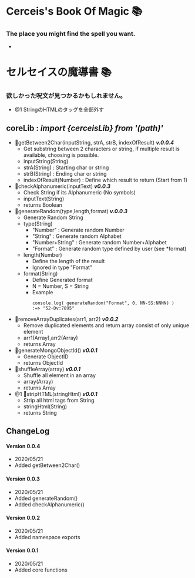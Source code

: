# Cerceis's Book Of Magic &#x1F4DA;
### The place you might find the spell you want.
* 
# セルセイスの魔導書 &#x1F4DA;
### 欲しかった呪文が見つかるかもしれません。
* @1 StringのHTMLのタッグを全部外す
## coreLib : ***import {cerceisLib} from '(path)'***
* &#x1F4D8;getBetween2Char(inputString, strA, strB, indexOfResult) ***v.0.0.4***
    * Get substring between 2 characters or string, if multiple result is available, choosing is possible.
    * inputString(String)
    * strA(String)          : Starting char or string
    * strB(String)          : Ending char or string
    * indexOfResult(Number) : Define which result to return (Start from 1)
* &#x1F4D8;checkAlphanumeric(inputText) ***v0.0.3***
    * Check String if its Alphanumeric (No symbols)
    * inputText(String)
    * returns Boolean
* &#x1F4D8;generateRandom(type,length,format) ***v.0.0.3***
    * Generate Random String
    * type(String)
        * "Number"        : Generate random Number
        * "String"        : Generate random Alphabet
        * "Number+String" : Generate random Number+Alphabet
        * "Format"        : Generate random type defined by user (see *format)
    * length(Number)
        * Define the length of the result 
        * Ignored in type "Format"
    * format(String)
        * Define Generated format
        * N = Number, S = String
        * Example
            ```
            console.log( generateRandom("Format", 0, NN-SS:NNNN) )
            :=> "52-Dv:7895"
            ```
* &#x1F4D8;removeArrayDuplicates(arr1, arr2) ***v0.0.2***
    * Remove duplicated elements and return array consist of only unique element
    * arr1(Array),arr2(Array)
    * returns Array
* &#x1F4D8;generateMongoObjectId() ***v0.0.1***
    * Generate ObjectID
    * returns ObjectId
* &#x1F4D8;shuffleArray(array) ***v0.0.1***
    * Shuffle all element in an array
    * array(Array)
    * returns Array
* @1 &#x1F4D8;stripHTML(stringHtml) ***v0.0.1***
    * Strip all html tags from String
    * stringHtml(String)
    * returns String

## ChangeLog
#### Version 0.0.4
* 2020/05/21
* Added getBetween2Char()
#### Version 0.0.3
* 2020/05/21
* Added generateRandom()
* Added checkAlphanumeric()
#### Version 0.0.2
* 2020/05/21
* Added namespace exports
#### Version 0.0.1
* 2020/05/21
* Added core functions
